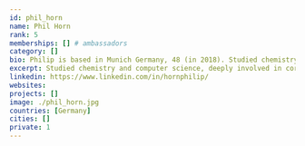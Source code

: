 ```yaml
---
id: phil_horn
name: Phil Horn
rank: 5
memberships: [] # ambassadors
category: []
bio: Philip is based in Munich Germany, 48 (in 2018). Studied chemistry and computer science, deeply involved in core Internet and IT technologies since 1990. As scientist at heart I’m always curious and try to be open minded. Founder of a handful of companies and passionately mentoring startups to create successful strategies and prepare them for funding and market entrance. Currently head of digitalization and innovation in EMEA for a large service provider. Solid background in all aspects of IT infrastructure but even more so in how to utilize it to achieve desired business outcomes, support strategic development and create sustainable ecosystems. Ambassador fell in love with Threefold I love ThreeFold because of its disruptive technology with groundbreaking design integrated into a great philosophy to democratize the Internet. It makes clever use of blockchain to back transactions and has security and data privacy deeply embedded and thus has more than just the potential to make the world a better place.
excerpt: Studied chemistry and computer science, deeply involved in core Internet and IT technologies since 1990.
linkedin: https://www.linkedin.com/in/hornphilip/
websites: 
projects: []
image: ./phil_horn.jpg
countries: [Germany]
cities: []
private: 1
---
```


